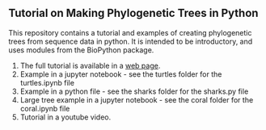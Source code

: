 ## Tutorial on Making Phylogenetic Trees in Python 

This repository contains a tutorial and examples of creating phylogenetic trees from sequence data in python. It is intended to be introductory, and uses modules from the BioPython package. 

1. The full tutorial is available in a [web page](https://taylor-lindsay.github.io/phylogenetics/). 
2. Example in a jupyter notebook - see the turtles folder for the turtles.ipynb file
3. Example in a python file  - see the sharks folder for the sharks.py file 
4. Large tree example in a jupyter notebook - see the coral folder for the coral.ipynb file 
5. Tutorial in a youtube video. 
